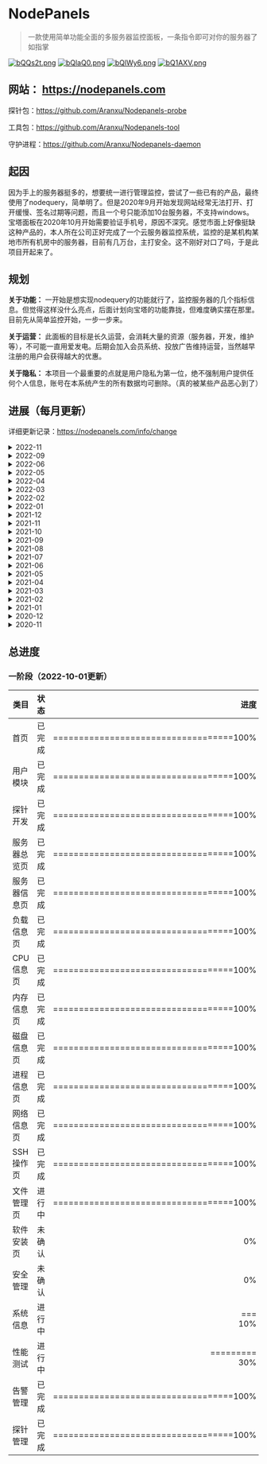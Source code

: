 # NodePanels

>一款使用简单功能全面的多服务器监控面板，一条指令即可对你的服务器了如指掌

<a href="https://t.me/nodepanels_group" target="_blank"><img src="https://s4.ax1x.com/2022/03/01/bQQs2t.png" alt="bQQs2t.png" border="0" /></a>
<a href="https://qm.qq.com/cgi-bin/qm/qr?k=rD7CokCfFoJ1OdHCr6CwaQGftWpCygFr&jump_from=webapi" target="_blank"><img src="https://s4.ax1x.com/2022/03/01/bQlaQ0.png" alt="bQlaQ0.png" border="0" /></a>
<a href="https://nodepanels-1256221051.file.myqcloud.com/web/static/pic/wechat_qrcode.jpg" target="_blank"><img src="https://s4.ax1x.com/2022/03/01/bQlWy6.png" alt="bQlWy6.png" border="0" /></a>
<a href="mailto:support@nodepanels.com"><img src="https://s4.ax1x.com/2022/03/01/bQ1AXV.png" alt="bQ1AXV.png" border="0" /></a>

## 网站： https://nodepanels.com

探针包：https://github.com/Aranxu/Nodepanels-probe

工具包：https://github.com/Aranxu/Nodepanels-tool

守护进程：https://github.com/Aranxu/Nodepanels-daemon

## 起因
因为手上的服务器挺多的，想要统一进行管理监控，尝试了一些已有的产品，最终使用了nodequery，简单明了。但是2020年9月开始发现网站经常无法打开、打开缓慢、签名过期等问题，而且一个号只能添加10台服务器，不支持windows。宝塔面板在2020年10月开始需要验证手机号，原因不深究。感觉市面上好像挺缺这种产品的，本人所在公司正好完成了一个云服务器监控系统，监控的是某机构某地市所有机房中的服务器，目前有几万台，主打安全。这不刚好对口了吗，于是此项目开起来了。

## 规划
**关于功能：** 一开始是想实现nodequery的功能就行了，监控服务器的几个指标信息。但觉得这样没什么亮点，后面计划向宝塔的功能靠拢，但难度确实摆在那里。目前先从简单监控开始，一步一步来。

**关于运营：** 此面板的目标是长久运营，会消耗大量的资源（服务器，开发，维护等），不可能一直用爱发电。后期会加入会员系统、投放广告维持运营，当然越早注册的用户会获得越大的优惠。

**关于隐私：** 本项目一个最重要的点就是用户隐私为第一位，绝不强制用户提供任何个人信息，账号在本系统产生的所有数据均可删除。（真的被某些产品恶心到了）

## 进展（每月更新）

详细更新记录：<a href="https://nodepanels.com/info/change" target="_blank">https://nodepanels.com/info/change</a>

<details>
  <summary>2022-11</summary>
  <br>
  <ul>
    <li>增加webhook告警通知方式</li>
  </ul>
</details>

<details>
  <summary>2022-09</summary>
  <br>
  <ul>
    <li>修改添加服务器方式，支持免配置添加</li>
  </ul>
</details>

<details>
  <summary>2022-06</summary>
  <br>
  <ul>
    <li>磁盘管理增加磁盘使用率历史数据</li>
    <li>支持磁盘告警</li>
    <li>修改告警规则操作方式，可批量设置</li>
    <li>移动端展示网络速率</li>
  </ul>
</details>

<details>
  <summary>2022-05</summary>
  <br>
  <ul>
    <li>支持获取实时数据，粒度为2秒</li>
    <li>探针每10分钟更新一次系统软硬件信息</li>
    <li>CPU、内存告警逻辑转为服务端实现</li>
    <li>探针数据上报增加备用域名，提高上报成功率</li>
    <li>探针升级至Go1.18，支持更多系统架构。更新windows端应用图标，优化程序逻辑，业务分离</li>
  </ul>
</details>

<details>
  <summary>2022-04</summary>
  <br>
  <ul>
    <li>服务器列表增加网络速率</li>
    <li>服务器列表增加详细信息弹框</li>
    <li>服务器列表新增网格显示方式</li>
    <li>增加删除账号功能，路径：用户中心</li>
    <li>新增“系统设置”页面</li>
    <li>增加traceroute功能（windows/linux），路径：服务器 -> 性能测试 -> 路由跟踪</li>
  </ul>
</details>

<details>
  <summary>2022-03</summary>
  <br>
  <ul>
    <li>前端框架重构完成</li>
    <li>后台适配新前端，系统前后分离</li>
    <li>新增SSH功能页</li>
    <li>新增”推荐有奖“</li>
    <li>更换稳定支付接口</li>
    <li>提高系统安全性</li>
  </ul>
</details>

<details>
  <summary>2022-02</summary>
  <br>
  <ul>
    <li>增加网络实时速率</li>
    <li>页面重构（耗时长）</li>
  </ul>
</details>

<details>
  <summary>2022-01</summary>
  <br>
  <ul>
    <li>网络测速增加数据分析，显示各地区最大最小平均值。</li>
    <li>文件管理器根据文件后缀展示对应icon。</li>
    <li>增加用户中心。</li>
    <li>增加费用中心，提供配额套餐。</li>
    <li>支持密码修改（电脑端）。</li>
    <li>支持密码修改。</li>
    <li>支持邮箱设置。</li>
    <li>创建QQ交流群，微信交流群，TG交流群、TG公告群。</li>
    <li>修复文件管理器无法预览文件。</li>
    <li>修复微信、QQ告警机器人</li>
    <li>支持cpu、内存、离线告警恢复通知。</li>
  </ul>
</details>

<details>
  <summary>2021-12</summary>
  <br>
  <ul>
    <li>上线文件管理（Linux）</li>
    <li>修复网络测速异常</li>
    <li>Linux网络测试无需sudo</li>
    <li>屏蔽微信告警、QQ告警，恢复显示telegram验证码</li>
    <li>页面增加埋点</li>
    <li>工具包支持Windows ARM</li>
    <li>提高探针通讯安全性</li>
  </ul>
</details>

<details>
  <summary>2021-11</summary>
  <br>
  <ul>
    <li>SSH页面设计，流程规划</li>
    <li>文件管理：文件列表、文件树、书签、新建文件/文件夹、复制、重命名、黏贴、移动、回收站、权限、属性。（未上线）</li>
  </ul>
</details>

<details>
  <summary>2021-10</summary>
  <br>
  <ul>
    <li>上线DNS设置功能（linux）</li>
    <li>上线主机名设置功能（linux/windows）</li>
    <li>上线YUM源配置功能（linux）</li>
    <li>上线时间管理功能（linux）</li>
    <li>上线环境变量列表功能（linux）</li>
    <li>上线服务列表功能（linux）</li>
  </ul>
</details>

<details>
  <summary>2021-09</summary>
  <br>
  <ul>
    <li>修复linux端网络测速功能（暂时需要系统带有sudo）</li>
    <li>修复探针虚假不在线异常</li>
    <li>DNS设置功能（未放出，待系统管理功能全部完成再上线）</li>
    <li>主机名设置功能（同上）</li>
  </ul>
</details>

<details>
  <summary>2021-08</summary>
  <br>
  <ul>
    <li>探针新增磁盘数据采集能力</li>
    <li>探针修改指令处理逻辑（后续将更方便更快捷的提供新功能）</li>
    <li>探针新增网络测速功能（已完成windows端，linux端将在近期上线）</li>
    <li>网站新增性能测试-网络测速页面</li>
    <li>升级存量探针版本至v1.0.2</li>
    <li>更新探针安装脚本</li>
  </ul>
</details>

<details>
  <summary>2021-07</summary>
  <br>
  <ul>
    <li>增加设置页面</li>
    <li>增加分享功能</li>
    <li>告警通知移至设置页面</li>
    <li>数据存储切换至时序数据库</li>
    <li>架构调整优化</li>
    <li>流量校正移至网络详情页</li>
  </ul>
</details>

<details>
  <summary>2021-06</summary>
  <br>
  <ul>
    <li>适配ARM服务器</li>
    <li>适配Windows服务器</li>
    <li>适配手机端页面</li>
    <li>升级邮箱系统</li>
  </ul>
</details>

<details>
  <summary>2021-05</summary>
  <br>
  <ul>
    <li>对已有功能查漏补缺</li>
    <li>上线正式环境，试运行</li>
    <li>目前上线功能为系统最基础的功能点</li>
  </ul>
</details>

<details>
  <summary>2021-04</summary>
  <br>
  <ul>
    <li>开发微信告警机器人</li>
    <li>开发QQ告警机器人</li>
    <li>开发Telegram告警机器人</li>
    <li>架构优化，提高系统可维护性，提高探针稳定性</li>
  </ul>
</details>

<details>
  <summary>2021-03</summary>
  <br>
  <ul>
    <li>完善各指标数据查询功能，并支持自定义时间查询，不同粒度查询。优化cpu、内存、swap、磁盘、流量的数据查询</li>
    <li>初步完成告警模块功能开发，暂未接入通知接口</li>
    <li>完善探针管理页面</li>
    <li>修复登录超时后跳转至首页bug</li>
  </ul>
</details>

<details>
  <summary>2021-02</summary>
  <br>
  <ul>
    <li>服务器列表页展示cpu、内存、swap、磁盘、流量等指标数据，丰富及美化列表显示内容，直观看出服务器租赁剩余时长和剩余流量</li>
    <li>探针优化，降低内存使用率</li>
  </ul>
</details>

<details>
  <summary>2021-01</summary>
  <br>
  <ul>
    <li>完成首页选型开发</li>
    <li>后台用户设计及开发</li>
    <li>数据采集模块划分优化</li>
  </ul>
</details>

<details>
  <summary>2020-12</summary>
  <br>
  <ul>
    <li>初步完成cpu，内存，磁盘，进程数据采集和页面设计及开发</li>
    <li>增加“压缩采集数据”程序，使用算法优化数据存储方式，减少数据库压力，提高数据处理能力</li>
  </ul>
</details>

<details>
  <summary>2020-11</summary>
  <br>
  <ul>
    <li>设计后台结构，前期没有那么多可用的机器和服务，暂时不以互联网项目去设计，后期看实际情况升级</li>
    <li>设计并测试探针可行方案</li>
    <li>确定前端模板（先决定自己做，后期第二版会找专业前端和UI改版）</li>
    <li>对探针和采集层进行压测，在本地网络较差情况下支持单机2000并发，在云服务器上测试支持单机10000+并发，大于实际应用场景，后期如规模增长会增加机器保证服务质量。目前计划采集机部署在亚太区、美区、欧洲区，后期视情况增加</li>
    <li>完成服务器总览页（列表）设计和页面开发</li>
    <li>完成服务器信息页设计和页面开发</li>
    <li>完成服务器、分组管理开发</li>
  </ul>
</details>

## 总进度
### 一阶段（2022-10-01更新）
类目|状态|进度
--|:--:|--:
首页|已完成|===================================100%
用户模块|已完成|===================================100%
探针开发|已完成|===================================100%
服务器总览页|已完成|===================================100%
服务器信息页|已完成|===================================100%
负载信息页|已完成|===================================100%
CPU信息页|已完成|===================================100%
内存信息页|已完成|===================================100%
磁盘信息页|已完成|===================================100%
进程信息页|已完成|===================================100%
网络信息页|已完成|===================================100%
SSH操作页|已完成|===================================100%
文件管理页|进行中|===================================100%
软件安装页|未确认|0%
安全管理|未确认|0%
系统信息|进行中|===　　　　　　　　　　　　　　　　　　　　　　10%
性能测试|进行中|=========　　　　　　　　　　　　　　　　　　30%
告警管理|已完成|===================================100%
探针管理|已完成|===================================100%
